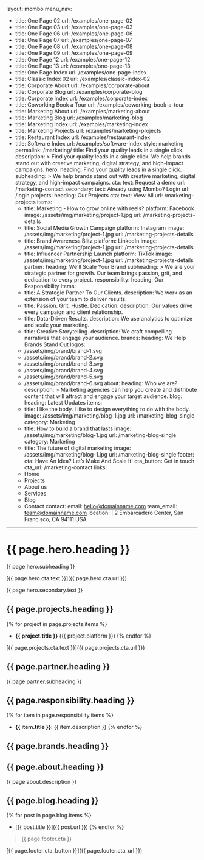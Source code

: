 layout: mombo
menu_nav:
  - title: One Page 02
    url: /examples/one-page-02
  - title: One Page 03
    url: /examples/one-page-03
  - title: One Page 06
    url: /examples/one-page-06
  - title: One Page 07
    url: /examples/one-page-07
  - title: One Page 08
    url: /examples/one-page-08
  - title: One Page 09
    url: /examples/one-page-09
  - title: One Page 12
    url: /examples/one-page-12
  - title: One Page 13
    url: /examples/one-page-13
  - title: One Page Index
    url: /examples/one-page-index
  - title: Classic Index 02
    url: /examples/classic-index-02
  - title: Corporate About
    url: /examples/corporate-about
  - title: Corporate Blog
    url: /examples/corporate-blog
  - title: Corporate Index
    url: /examples/corporate-index
  - title: Coworking Book a Tour
    url: /examples/coworking-book-a-tour
  - title: Marketing About
    url: /examples/marketing-about
  - title: Marketing Blog
    url: /examples/marketing-blog
  - title: Marketing Index
    url: /examples/marketing-index
  - title: Marketing Projects
    url: /examples/marketing-projects
  - title: Restaurant Index
    url: /examples/restaurant-index
  - title: Software Index
    url: /examples/software-index
style: marketing
permalink: /marketing/
title: Find your quality leads in a single click.
description: >
  Find your quality leads in a single click. We help brands stand out with creative marketing, digital strategy, and high-impact campaigns.
hero:
  heading: Find your quality leads in a single click.
  subheading: >
    We help brands stand out with creative marketing, digital strategy, and high-impact campaigns.
  cta:
    text: Request a demo
    url: /marketing-contact
  secondary:
    text: Already using Mombo? Login
    url: /login
projects:
  heading: Our Projects
  cta:
    text: View All
    url: /marketing-projects
  items:
    - title: Marketing - How to grow online with reels?
      platform: Facebook
      image: /assets/img/marketing/project-1.jpg
      url: /marketing-projects-details
    - title: Social Media Growth Campaign
      platform: Instagram
      image: /assets/img/marketing/project-1.jpg
      url: /marketing-projects-details
    - title: Brand Awareness Blitz
      platform: LinkedIn
      image: /assets/img/marketing/project-1.jpg
      url: /marketing-projects-details
    - title: Influencer Partnership Launch
      platform: TikTok
      image: /assets/img/marketing/project-1.jpg
      url: /marketing-projects-details
partner:
  heading: We'll Scale Your Brand
  subheading: >
    We are your strategic partner for growth. Our team brings passion, grit, and dedication to every project.
responsibility:
  heading: Our Responsibility
  items:
    - title: A Strategic Partner To Our Clients.
      description: We work as an extension of your team to deliver results.
    - title: Passion. Grit. Hustle. Dedication.
      description: Our values drive every campaign and client relationship.
    - title: Data-Driven Results.
      description: We use analytics to optimize and scale your marketing.
    - title: Creative Storytelling.
      description: We craft compelling narratives that engage your audience.
brands:
  heading: We Help Brands Stand Out
  logos:
    - /assets/img/brand/brand-1.svg
    - /assets/img/brand/brand-2.svg
    - /assets/img/brand/brand-3.svg
    - /assets/img/brand/brand-4.svg
    - /assets/img/brand/brand-5.svg
    - /assets/img/brand/brand-6.svg
about:
  heading: Who we are?
  description: >
    Marketing agencies can help you create and distribute content that will attract and engage your target audience.
blog:
  heading: Latest Updates
  items:
    - title: I like the body. I like to design everything to do with the body.
      image: /assets/img/marketing/blog-1.jpg
      url: /marketing-blog-single
      category: Marketing
    - title: How to build a brand that lasts
      image: /assets/img/marketing/blog-1.jpg
      url: /marketing-blog-single
      category: Marketing
    - title: The future of digital marketing
      image: /assets/img/marketing/blog-1.jpg
      url: /marketing-blog-single
footer:
  cta: Have An Idea? Let’s Make And Scale It!
  cta_button: Get in touch
  cta_url: /marketing-contact
  links:
    - Home
    - Projects
    - About us
    - Services
    - Blog
    - Contact
  contact:
    email: hello@domainname.com
    team_email: team@domainname.com
    location: |
      2 Embarcadero Center,
      San Francisco,
      CA 94111 USA
---

<!-- Hero Section -->
# {{ page.hero.heading }}

{{ page.hero.subheading }}

[{{ page.hero.cta.text }}]({{ page.hero.cta.url }})

{{ page.hero.secondary.text }}

<!-- Projects Section -->
## {{ page.projects.heading }}

{% for project in page.projects.items %}
- **{{ project.title }}** ({{ project.platform }})
{% endfor %}

[{{ page.projects.cta.text }}]({{ page.projects.cta.url }})

<!-- Partner Section -->
## {{ page.partner.heading }}

{{ page.partner.subheading }}

<!-- Responsibility Section -->
## {{ page.responsibility.heading }}

{% for item in page.responsibility.items %}
- **{{ item.title }}**: {{ item.description }}
{% endfor %}

<!-- Brands Section -->
## {{ page.brands.heading }}

<!-- About Section -->
## {{ page.about.heading }}

{{ page.about.description }}

<!-- Blog Section -->
## {{ page.blog.heading }}

{% for post in page.blog.items %}
- [{{ post.title }}]({{ post.url }})
{% endfor %}

<!-- Footer CTA -->
> {{ page.footer.cta }}

[{{ page.footer.cta_button }}]({{ page.footer.cta_url }})
